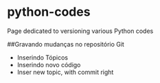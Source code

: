 # python-codes
Page dedicated to versioning various Python codes

##Gravando mudanças no repositório Git

* Inserindo Tópicos
* Inserindo novo código
* Inser new topic, with commit right
